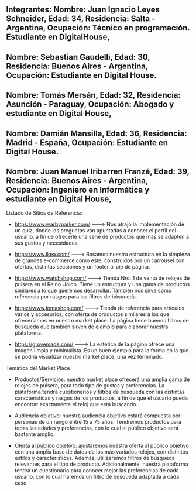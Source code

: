 Integrantes:
Nombre: Juan Ignacio Leyes Schneider, 
Edad: 34, 
Residencia: Salta - Argentina, 
Ocupación: Técnico en programación. Estudiante en DigitalHouse,
---
Nombre: Sebastian Gaudelli, 
Edad: 30, 
Residencia: Buenos Aires - Argentina, 
Ocupación: Estudiante en Digital House.
---
Nombre: Tomás Mersán,
Edad: 32,
Residencia: Asunción - Paraguay,
Ocupación: Abogado y estudiante en Digital House,
---
Nombre: Damián Mansilla,
Edad: 36,
Residencia: Madrid - España,
Ocupación: Estudiante en Digital House.
---
Nombre: Juan Manuel Iribarren Franzé,
Edad: 39,
Residencia: Buenos Aires - Argentina,
Ocupación: Ingeniero en Informática y estudiante en Digital House,
---

Listado de Sitios de Referencia:

+ https://www.warbyparker.com/ ---> Nos atrajo la implementación de un quiz, donde las preguntas van apuntadas a conocer el perfil del usuario, a fin de ofrecerle una serie de productos que más se adapten a sus gustos y necesidades.

+ https://www.ikea.com/ ---> Basamos nuestra estructura en la simpleza de grandes e-commerce como este, construidos por un carrousel con ofertas, distintas secciones y un footer al pie de página.

+ https://www.watchshop.com/ ---> Tienda Nro. 1 de venta de relojes de pulsera en el Reino Unido. Tiene un estructura y una gama de productos similares a lo que queremos desarrollar. También nos sirve como referencia por rasgos para los filtros de búsqueda.

+ https://www.jomashop.com/ ---> Tienda de referencia para artículos varios y accesorios, con oferta de productos similares a los que ofreceríamos en nuestro market place. La página tiene buenos filtros de búsqueda que también sirven de ejemplo para elaborar nuestra plataforma.

+ https://grovemade.com/ ---> La estética de la página ofrece una imagen limpia y minimalista. Es un buen ejemplo para la forma en la que se podría visualizar nuestro market place, una vez terminado.

Temática del Market Place

+ Productos/Servicios: nuestro market place ofrecerá una amplia gama de relojes de pulsera, para todo tipo de gustos y preferencias. La plataforma tendrá cuestionarios y filtros de búsqueda con las distintas características y rasgos de los productos, a fin de que el usuario pueda encontrar exactamente el reloj que está buscando.

+ Audiencia objetivo: nuestra audiencia objetivo estará compuesta por personas de un rango entre 15 a 75 años. Tendremos productos para todas las edades y preferencias, con lo cual el público objetivo será bastante amplio.

+ Oferta al público objetivo: ajustaremos nuestra oferta al público objetivo con una amplia base de datos de los más variados relojes, con distintos estilos y características. Además, utilizaremos filtros de búsqueda relevantes para el tipo de producto. Adicionalmente, nuestra plataforma tendrá un cuestionario para conocer mejor las preferencias de cada usuario, con lo cual haremos un filtro de búsqueda adaptada a cada caso.